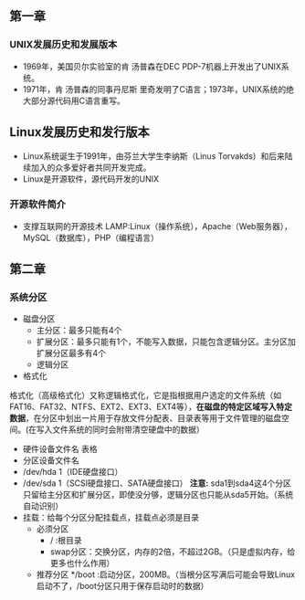 ## 第一章
### UNIX发展历史和发展版本
* 1969年，美国贝尔实验室的肯 汤普森在DEC PDP-7机器上开发出了UNIX系统。
* 1971年，肯 汤普森的同事丹尼斯 里奇发明了C语言；1973年，UNIX系统的绝大部分源代码用C语言重写。 
## Linux发展历史和发行版本
* Linux系统诞生于1991年，由芬兰大学生李纳斯（Linus Torvakds）和后来陆续加入的众多爱好者共同开发完成。
* Linux是开源软件，源代码开发的UNIX
### 开源软件简介
* 支撑互联网的开源技术
LAMP:Linux（操作系统），Apache（Web服务器），MySQL（数据库），PHP（编程语言）
## 第二章
### 系统分区
* 磁盘分区
	* 主分区：最多只能有4个
	* 扩展分区：最多只能有1个，不能写入数据，只能包含逻辑分区。主分区加扩展分区最多有4个
	* 逻辑分区
* 格式化  

格式化（高级格式化）又称逻辑格式化，它是指根据用户选定的文件系统（如FAT16、FAT32、NTFS、EXT2、EXT3、EXT4等），**在磁盘的特定区域写入特定数据**，在分区中划出一片用于存放文件分配表、目录表等用于文件管理的磁盘空间。(在写入文件系统的同时会附带清空硬盘中的数据）
* 硬件设备文件名
表格
* 分区设备文件名
* /dev/hda 1（IDE硬盘接口）
* /dev/sda 1（SCSI硬盘接口、SATA硬盘接口）
**注意:** sda1到sda4这4个分区只留给主分区和扩展分区，即使没分够，逻辑分区也只能从sda5开始。（系统自动识别）
* 挂载：给每个分区分配挂载点，挂载点必须是目录
	* 必须分区
		* / :根目录
		* swap分区：交换分区，内存的2倍，不超过2GB。（只是虚拟内存，给更多也什么作用）
	* 推荐分区
		*/boot :启动分区，200MB。（当根分区写满后可能会导致Linux启动不了，/boot分区只用于保存启动时的数据）


